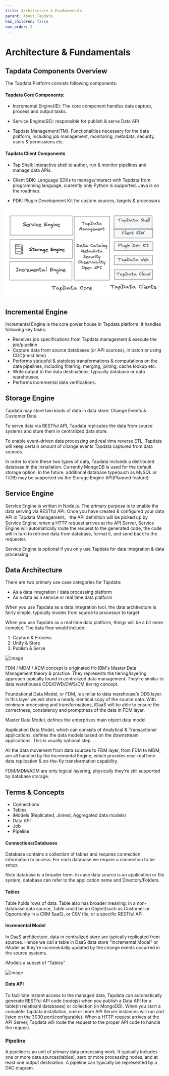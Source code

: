 ```yaml
---
title: Architecture & Fundamentals
parent: About Tapdata
has_children: false
nav_order: 2
---
```

# Architecture & Fundamentals



## Tapdata Components Overview


The Tapdata Platform consists following components: 

#### Tapdata Core Components:

- Incremental Engine(IE): The core component handles data capture, process and output tasks. 

- Service Engine(SE): responsible for publish & serve Data API

- Tapdata Management(TM): Functionalities necessary for the data platform, including job management, monitoring, metadata, security, users & permissions etc. 

#### Tapdata Client Components

- Tap Shell: Interactive shell to author, run & monitor pipelines and manage data APIs. 

- Client SDK: Language SDKs to manage/interact with Tapdata from programming language, currently only Python is supported. Java is on the roadmap. 

- PDK: Plugin Development Kit for custom sources, targets & processors


![image](../../assets/Components.png)



## Incremental Engine

Incremental Engine is the core power house in Tapdata platform.  It handles following key tasks:

- Receives job specifications from Tapdata management & execute the job/pipeline
- Capture data from source databases (or API sources), in batch or using CDC(most time)
- Performs statueful & stateless transformations & computations on the data pipelines, including filtering, merging, joining, cache lookup etc. 
- Write output to the data destinations, typically database or data warehouses. 
- Performs incremental data verifications. 

## Storage Engine

Tapdata may store two kinds of data in data store: Change Events & Customer Data. 

To serve data via RESTful API, Tapdata replicates the data from source systems and store them in centralized data store. 

To enable event-driven data processing and real time reverse ETL, Tapdata will keep certain amount of change events Tapdata captured from data sources. 

In order to store these two types of data, Tapdata inclueds a distributed database in the installation. Currently MongoDB is used for the default storage option.   In the future, additional database type(such as MySQL or TiDB) may be supported via the Storage Engine API(Planned feature)



## Service Engine

Service Engine is written in Node.js. The primary purpose is to enable the data serving via RESTful API. Once you have created & configured your data API in Tapdata
Management， the API definition will be picked up by Service Engine, when a HTTP request arrives at the API Server, Service Engine will automatically route the request to the  generated code, the code will in turn to retrieve data from database, format it, and send back to the requester.

Service Engine is optional if you only use Tapdata for data integration & data processing. 

## Data Architecture

There are two primary use case categories for Tapdata:

- As a data integration / data processing platform
- As a data as a service or real time data platform

When you use Tapdata as a data integration tool, the data archtiecture is fairly simple, typically involes from source to processor to target. 

When you use Tapdata as a real time data platform, things will be a bit more complex. The data flow would include:

1. Capture & Process
2. Unify & Store 
3. Publish & Serve

![image](https://user-images.githubusercontent.com/1950232/152471844-5bf93763-bfea-45e0-8b56-c914fcd59242.png)

FDM / MDM / ADM concept is originated fro  IBM's Master Data Management theory & practice. They represents the tiering/layering approach typically found in centralized data management. They're similar to data warehouses ODS/DWD/DWS/DM tiering concept.

Foundational Data Model, or FDM, is similar to data warehouse's ODS layer. In this layer we will store a nearly identical copy of the source data. With minimum processing and transformations, iDaaS will be able to ensure the correctness, consistency and promptness of the data in FDM layer. 

Master Data Model, defines the enterprises main object data model. 

Application Data Model, which can consists of Analytical & Transactional applications, defines the data models based on the downstream applications. This is usually optional step. 

All the data movement from data sources to FDM layer, from FDM to MDM, are all handled by the Incremental Engine, which provides near real time data replication & on-the-fly transformation capability. 

FDM/MDM/ADM are only logical layering, physically they're still supported by database storage. 


## Terms & Concepts

- Connections 
- Tables
- iModels (Replicated, Joined, Aggregated data models)
- Data API  
- Job
- Pipeline

#### Connections/Databases

Database contains a collection of tables and requires connection information to access. For each database we require a connection to be setup.   

Note database is a broader term. In case data source is an application or file system, database can refer to the  application name and Directory/Folders. 

#### Tables

Table holds rows of data.  Table also has broader meaning: in a non-database data source, Table could be an Object(such as Customer or Opportunity in a CRM SaaS), or CSV file, or a specific RESTful API. 

#### Incremental Model

In DaaS architecture, data in centralized store are typically replicated from sources. Hence  we call a table in DaaS data store "Incremental Model" or iModel as they're incrementally updated by the change events occurred in the source systems. 

iModels a subset of "Tables" 

![image](https://user-images.githubusercontent.com/1950232/151934068-2527c288-69b2-494b-b58c-ebea631d6326.png)



#### Data API

To facilitate instant access to the managed data, Tapdata can automatically generate RESTful API code (nodejs) when you publish a Data API for a table(in relatioanl databases) or collection (in MongoDB).  When you start a complete Tapdata installation, one or more API Server instances will run and listen on the 3030 port(configurable). When a HTTP request arrives at the API Server, Tapdata will route the request to the proper API code to handle the request. 


 
### Pipeline

A pipeline is an unit of primary data processing work. It typically includes one or more data sources(tables), zero or more processing nodes, and at least one output destination. A pipeline can typically be represented by a DAG diagram.   


 
